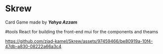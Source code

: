 # Skrew
Card Game made by ***Yahya Azzam***

#tools
React for building the front-end
mui for the components and theams



https://github.com/ziad-kamel/Skrew/assets/97459466/be80919a-10f4-47db-a830-08222a66a3c4

